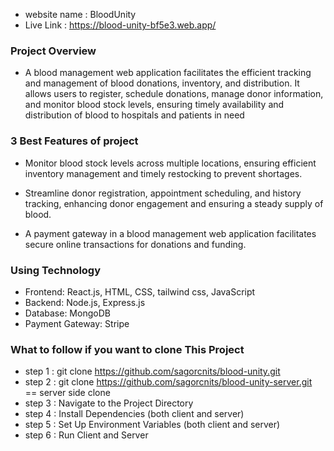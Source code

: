 - website name : BloodUnity
- Live Link : https://blood-unity-bf5e3.web.app/

### Project Overview

- A blood management web application facilitates the efficient tracking and management of blood donations, inventory, and distribution. It allows users to register, schedule donations, manage donor information, and monitor blood stock levels, ensuring timely availability and distribution of blood to hospitals and patients in need

### 3 Best Features of project

- Monitor blood stock levels across multiple locations, ensuring efficient inventory management and timely restocking to prevent shortages.

- Streamline donor registration, appointment scheduling, and history tracking, enhancing donor engagement and ensuring a steady supply of blood.

- A payment gateway in a blood management web application facilitates secure online transactions for donations and funding.

### Using Technology

- Frontend: React.js, HTML, CSS, tailwind css, JavaScript
- Backend: Node.js, Express.js
- Database: MongoDB
- Payment Gateway: Stripe

### What to follow if you want to clone This Project

- step 1 : git clone https://github.com/sagorcnits/blood-unity.git
- step 2 : git clone https://github.com/sagorcnits/blood-unity-server.git == server side clone
- step 3 : Navigate to the Project Directory
- step 4 : Install Dependencies (both client and server)
- step 5 : Set Up Environment Variables (both client and server)
- step 6 : Run Client and Server
